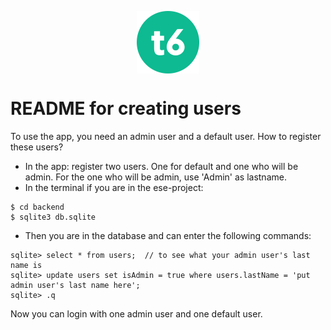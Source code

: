 <p align="center">
  <img align="center" width="100" height="100" src="https://github.com/scg-unibe-ch/ese2020-team6/blob/master/frontend/src/assets/favicon-highlight-small.png">
</p>

# README for creating users

To use the app, you need an admin user and a default user. 
How to register these users?  

- In the app: register two users. One for default and one who will be admin. For the one who will be admin, use 'Admin' as lastname.
- In the terminal if you are in the ese-project: 
```
$ cd backend
$ sqlite3 db.sqlite
```
- Then you are in the database and can enter the following commands:
```
sqlite> select * from users;  // to see what your admin user's last name is 
sqlite> update users set isAdmin = true where users.lastName = 'put admin user's last name here';
sqlite> .q
```
Now you can login with one admin user and one default user.

